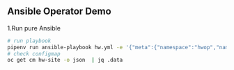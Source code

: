 ## Ansible Operator Demo

1.Run pure Ansible
```bash
# run playbook
pipenv run ansible-playbook hw.yml -e '{"meta":{"namespace":"hwop","name":"hw-site"},"spec":{"message":"Hello world!"}}'
# check configmap
oc get cm hw-site -o json  | jq .data
```